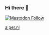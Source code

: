 ### Hi there 👋

<a href="https://rls.social/@alper">![Mastodon Follow](https://img.shields.io/mastodon/follow/109287514691765577?domain=https%3A%2F%2Frls.social)</a>

[alper.nl](https://alper.nl)

<!--
**alper/alper** is a ✨ _special_ ✨ repository because its `README.md` (this file) appears on your GitHub profile.

Here are some ideas to get you started:

- 🔭 I’m currently working on ...
- 🌱 I’m currently learning ...
- 👯 I’m looking to collaborate on ...
- 🤔 I’m looking for help with ...
- 💬 Ask me about ...
- 📫 How to reach me: ...
- 😄 Pronouns: ...
- ⚡ Fun fact: ...
-->
